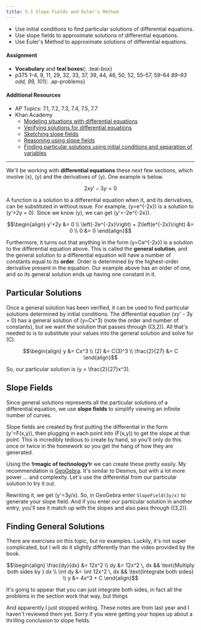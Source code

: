 ```yaml
---
title: 5.1 Slope Fields and Euler's Method
---
```


- Use initial conditions to find particular solutions of differential equations.
- Use slope fields to approximate solutions of differential equations.
- Use Euler's Method to approximate solutions of differential equations.

#### Assignment

- **Vocabulary** and **teal boxes**{: .teal-box}
- p375 1–4, 9, 11, 29, 32, 33, 37, 39, 44, 46, 50, 52, 55–57, 59–64 *89–93 odd, 99, 101*{: .ap-problems}

#### Additional Resources

- AP Topics: 7.1, 7.2, 7.3, 7.4, 7.5, 7.7
- Khan Academy
  - [Modeling situations with differential equations](https://www.khanacademy.org/math/ap-calculus-ab/ab-differential-equations-new/ab-7-1/v/differential-equation-introduction)
  - [Verifying solutions for differential equations](https://www.khanacademy.org/math/ap-calculus-ab/ab-differential-equations-new/ab-7-2/v/verifying-solutions-to-differential-equations)
  - [Sketching slope fields](https://www.khanacademy.org/math/ap-calculus-ab/ab-differential-equations-new/ab-7-3/v/creating-a-slope-field)
  - [Reasoning using slope fields](https://www.khanacademy.org/math/ap-calculus-ab/ab-differential-equations-new/ab-7-4/v/slope-field-to-visualize-solutions)
  - [Finding particular solutions using initial conditions and separation of variables](https://www.khanacademy.org/math/ap-calculus-ab/ab-differential-equations-new/ab-7-7/v/finding-constant-of-integration-rational)

---

We'll be working with **differential equations** these next few sections, which involve \(x\), \(y\) and the derivatives of \(y\). One example is below.

$$ 2xy' - 3y = 0 $$

A function is a solution to a differential equation when it, and its derivatives, can be substituted in without issue. For example, \(y=e^{-2x}\) is a solution to \(y'+2y = 0\). Since we know \(y\), we can get \(y'=-2e^{-2x}\).

$$\begin{align}
y'+2y &= 0 \\
\left(-2e^{-2x}\right) + 2\left(e^{-2x}\right) &= 0 \\
0 &= 0
\end{align}$$

Furthermore, it turns out that anything in the form \(y=Ce^{-2x}\) is a solution to the differential equation above. This is called the **general solution**, and the general solution to a differential equation will have a number of constants equal to its **order**. Order is determined by the highest-order derivative present in the equation. Our example above has an order of one, and so its general solution ends up having one constant in it.

## Particular Solutions

Once a general solution has been verified, it can be used to find particular solutions determined by initial conditions. The differential equation \(xy' - 3y = 0\) has a general solution of \(y=Cx^3\) (note the order and number of constants), but we want the solution that passes through \((3,2)\). All that's needed to is to substitute your values into the general solution and solve for \(C\).

$$\begin{align}
y &= Cx^3 \\
(2) &= C(3)^3 \\
\frac{2}{27} &= C
\end{align}$$

So, our particular solution is \(y = \frac{2}{27}x^3\).

## Slope Fields

Since general solutions represents all the particular solutions of a differential equation, we use **slope fields** to simplify viewing an infinite number of curves.

Slope fields are created by first putting the differential in the form \(y'=F(x,y)\), then plugging in each point into \(F(x,y)\) to get the slope at that point. This is incredibly tedious to create by hand, so you'll only do this once or twice in the homework so you get the hang of how they are generated.

Using the **✨magic of technology✨** we can create these pretty easily. My recommendation is [GeoGebra](https://www.geogebra.org/calculator). It's similar to Desmos, but with a lot more power ... and complexity. Let's use the differential from our particular solution to try it out.

Rewriting it, we get \(y'=3y/x\). So, in GeoGebra enter `SlopeField(3y/x)` to generate your slope field. And if you enter our particular solution in another entry, you'll see it match up with the slopes and also pass through \((3,2)\).

## Finding General Solutions

There are exercises on this topic, but no examples. Luckily, it's not super complicated, but I will do it slightly differently than the video provided by the book.

$$\begin{align}
\frac{dy}{dx} &= 12x^2 \\
                 dy &= 12x^2 \, dx  && \text{Multiply both sides by } dx \\
\int dy &= \int 12x^2 \, dx && \text{Integrate both sides} \\
y &= 4x^3 + C
\end{align}$$

It's going to appear that you can just integrate both sides, in fact all the problems in the section work that way, but things

And apparently I just stopped writing. These notes are from last year and I haven't reviewed them yet. Sorry if you were getting your hopes up about a thrilling conclusion to slope fields.
